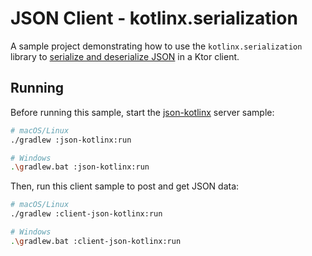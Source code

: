 # JSON Client - kotlinx.serialization

A sample project demonstrating how to use the `kotlinx.serialization` library to [serialize and deserialize JSON](https://ktor.io/docs/json.html) in a Ktor client.

## Running

Before running this sample, start the [json-kotlinx](../json-kotlinx) server sample:

```bash
# macOS/Linux
./gradlew :json-kotlinx:run

# Windows
.\gradlew.bat :json-kotlinx:run
```

Then, run this client sample to post and get JSON data:

```bash
# macOS/Linux
./gradlew :client-json-kotlinx:run

# Windows
.\gradlew.bat :client-json-kotlinx:run
```
